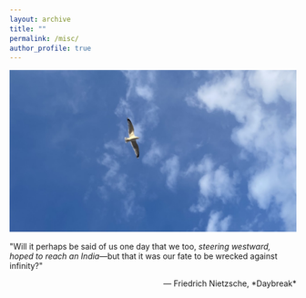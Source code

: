 ```yaml
---
layout: archive
title: ""
permalink: /misc/
author_profile: true
---
```


<img src="/images/misc.jpg" alt="Seagull in Québec" class="inline"/>

"Will it perhaps be said of us one day that we too, *steering westward, hoped to reach an India*—but that it was our fate to be wrecked against infinity?"

<div style="text-align: right"> — Friedrich Nietzsche, *Daybreak* </div>


